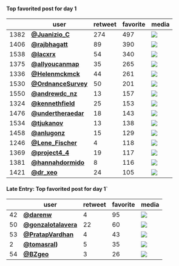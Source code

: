 #### Top favorited post for day 1
|      | user                                           |   retweet |   favorite | media                                                                                        |
|------|------------------------------------------------|-----------|------------|----------------------------------------------------------------------------------------------|
| 1382 | **[@Juanizio_C](https://t.co/7NtevAqkNd)**     |       274 |        497 | ![](http://pbs.twimg.com/media/Elv5tUaW0AA4CT-.jpg)                                          |
| 1406 | **[@rajbhagatt](https://t.co/0tQIrXrU0G)**     |        89 |        390 | ![](http://pbs.twimg.com/media/ElvsxU5VgAANXV5.jpg)                                          |
| 1538 | **[@lacxrx](https://t.co/0WeTc3o9Bw)**         |        54 |        340 | ![](http://pbs.twimg.com/media/EluFSpkWkAES1Tc.jpg)                                          |
| 1375 | **[@allyoucanmap](https://t.co/M4gV6u1Y6W)**   |        35 |        265 | ![](http://pbs.twimg.com/tweet_video_thumb/Elv-7GLW0AIHerq.jpg)                              |
| 1336 | **[@Helenmckmck](https://t.co/oCiTiiLpws)**    |        44 |        261 | ![](http://pbs.twimg.com/tweet_video_thumb/ElwYKDiXUAAqv4l.jpg)                              |
| 1530 | **[@OrdnanceSurvey](https://t.co/oPBbiF3x0x)** |        50 |        201 | ![](http://pbs.twimg.com/media/EluZQskXgAAAl2Y.jpg)                                          |
| 1550 | **[@andrewdc_nz](https://t.co/fcXAJxTLKo)**    |        13 |        157 | ![](http://pbs.twimg.com/media/ElswRHqU8AEPkqJ.jpg)                                          |
| 1324 | **[@kennethfield](https://t.co/GTG7dOGiGb)**   |        25 |        153 | ![](http://pbs.twimg.com/media/Elwds-QVkAARz9P.jpg)                                          |
| 1476 | **[@undertheraedar](https://t.co/RGzIpVCV1e)** |        18 |        143 | ![](http://pbs.twimg.com/media/Elu_MPwXUAEONFY.jpg)                                          |
| 1534 | **[@tjukanov](https://t.co/wZ79H8xL0q)**       |        13 |        138 | ![](http://pbs.twimg.com/media/Elk52mYWoAAzG9d.jpg)                                          |
| 1458 | **[@anlugonz](https://t.co/1xPPV8iGMt)**       |        15 |        129 | ![](http://pbs.twimg.com/media/ElvOEzbXEBEe4uv.jpg)                                          |
| 1246 | **[@Lene_Fischer](https://t.co/YFjdqZq2vL)**   |         4 |        118 | ![](http://pbs.twimg.com/media/Elw8XNnXUAcoeM1.jpg)                                          |
| 1369 | **[@project4_4](https://t.co/ut1yABaL2l)**     |        19 |        117 | ![](http://pbs.twimg.com/ext_tw_video_thumb/1322934085115850757/pu/img/yaMi-1QvkQl0doLS.jpg) |
| 1381 | **[@hannahdormido](https://t.co/SMzEgsChaF)**  |         8 |        116 | ![](http://pbs.twimg.com/media/Elv6DeVXEAIS1YS.jpg)                                          |
| 1421 | **[@dr_xeo](https://t.co/iedlP7Lhox)**         |        24 |        105 | ![](http://pbs.twimg.com/media/ElvhtlNXIAANwdV.jpg)                                          |

#### Late Entry: Top favorited post for day 1` 
|    | user                                            |   retweet |   favorite | media                                               |
|----|-------------------------------------------------|-----------|------------|-----------------------------------------------------|
| 42 | **[@darenw](https://t.co/rZ2gtbJmI4)**          |         4 |         95 | ![](http://pbs.twimg.com/media/Elyc4d4XUAEs09h.jpg) |
| 50 | **[@gonzalotalavera](https://t.co/I6UNoGYVOx)** |        22 |         60 | ![](http://pbs.twimg.com/media/ElyMGZFWkAA7Fx2.jpg) |
| 53 | **[@PratapVardhan](https://t.co/WTT8WM17qy)**   |         4 |         43 | ![](http://pbs.twimg.com/media/Elx5722WkAEOOMf.jpg) |
|  2 | **[@tomasral](https://t.co/khysneCwjM))**       |         5 |         35 | ![](http://pbs.twimg.com/media/El2FR9gXUAAU3Uf.jpg) |
| 54 | **[@BZgeo](https://t.co/LavH2067O2)**           |         3 |         26 | ![](http://pbs.twimg.com/media/Elx0-fPXIAc9JGJ.png) |


